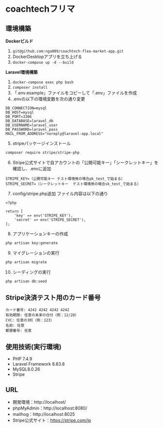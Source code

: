 # coachtechフリマ

## 環境構築
**Dockerビルド**
1. `git@github.com:nga009/coachtech-flea-market-app.git`
2. DockerDesktopアプリを立ち上げる
3. `docker-compose up -d --build`

**Laravel環境構築**
1. `docker-compose exec php bash`
2. `composer install`
3. 「.env.example」ファイルをコピーして「.env」ファイルを作成
4. .envの以下の環境変数を次の通り変更
``` text
DB_CONNECTION=mysql
DB_HOST=mysql
DB_PORT=3306
DB_DATABASE=laravel_db
DB_USERNAME=laravel_user
DB_PASSWORD=laravel_pass
MAIL_FROM_ADDRESS="noreply@laravel-app.local"
```

5. stripeパッケージインストール
``` bash
composer require stripe/stripe-php
```

6. Stripe公式サイトで自アカウントの「公開可能キー」「シークレットキー」を確認し、.envに追加
``` text
STRIPE_KEY=（公開可能キー テスト環境用の場合pk_test_で始まる）
STRIPE_SECRET=（シークレットキー  テスト環境用の場合sk_test_で始まる）
```

7. config/stripe.php追加
ファイル内容は以下の通り
``` text
<?php

return [
    'key' => env('STRIPE_KEY'),
    'secret' => env('STRIPE_SECRET'),
];
```

8. アプリケーションキーの作成
``` bash
php artisan key:generate
```

9. マイグレーションの実行
``` bash
php artisan migrate
```

10. シーディングの実行
``` bash
php artisan db:seed
```

## Stripe決済テスト用のカード番号
``` text
カード番号: 4242 4242 4242 4242
有効期限: 任意の未来の日付（例：12/28）
CVC: 任意の3桁（例：123）
名前: 任意
郵便番号: 任意
```

## 使用技術(実行環境)
- PHP 7.4.9
- Laravel Framework 8.83.8
- MySQL8.0.26
- Stripe

## URL
- 開発環境：http://localhost/
- phpMyAdmin：http://localhost:8080/
- mailhog：http://localhost:8025
- Stripe公式サイト：https://stripe.com/jp
